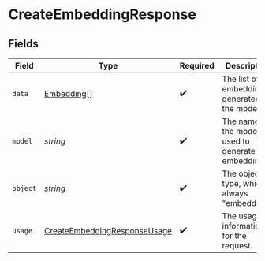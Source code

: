 # CreateEmbeddingResponse


## Fields

| Field                                                                               | Type                                                                                | Required                                                                            | Description                                                                         |
| ----------------------------------------------------------------------------------- | ----------------------------------------------------------------------------------- | ----------------------------------------------------------------------------------- | ----------------------------------------------------------------------------------- |
| `data`                                                                              | [Embedding](../../models/shared/embedding.md)[]                                     | :heavy_check_mark:                                                                  | The list of embeddings generated by the model.                                      |
| `model`                                                                             | *string*                                                                            | :heavy_check_mark:                                                                  | The name of the model used to generate the embedding.                               |
| `object`                                                                            | *string*                                                                            | :heavy_check_mark:                                                                  | The object type, which is always "embedding".                                       |
| `usage`                                                                             | [CreateEmbeddingResponseUsage](../../models/shared/createembeddingresponseusage.md) | :heavy_check_mark:                                                                  | The usage information for the request.                                              |